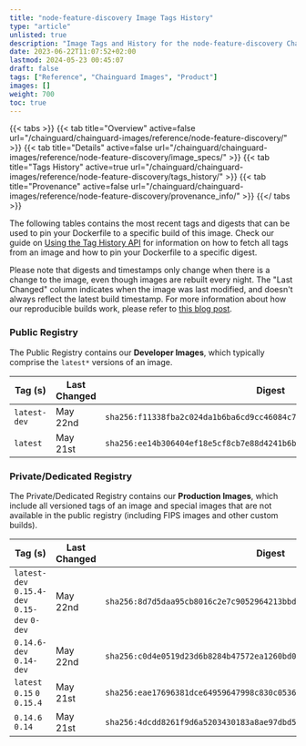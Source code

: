 ```yaml
---
title: "node-feature-discovery Image Tags History"
type: "article"
unlisted: true
description: "Image Tags and History for the node-feature-discovery Chainguard Image"
date: 2023-06-22T11:07:52+02:00
lastmod: 2024-05-23 00:45:07
draft: false
tags: ["Reference", "Chainguard Images", "Product"]
images: []
weight: 700
toc: true
---
```


{{< tabs >}}
{{< tab title="Overview" active=false url="/chainguard/chainguard-images/reference/node-feature-discovery/" >}}
{{< tab title="Details" active=false url="/chainguard/chainguard-images/reference/node-feature-discovery/image_specs/" >}}
{{< tab title="Tags History" active=true url="/chainguard/chainguard-images/reference/node-feature-discovery/tags_history/" >}}
{{< tab title="Provenance" active=false url="/chainguard/chainguard-images/reference/node-feature-discovery/provenance_info/" >}}
{{</ tabs >}}

The following tables contains the most recent tags and digests that can be used to pin your Dockerfile to a specific build of this image. Check our guide on [Using the Tag History API](/chainguard/chainguard-images/using-the-tag-history-api/) for information on how to fetch all tags from an image and how to pin your Dockerfile to a specific digest.

Please note that digests and timestamps only change when there is a change to the image, even though images are rebuilt every night. The "Last Changed" column indicates when the image was last modified, and doesn't always reflect the latest build timestamp. For more information about how our reproducible builds work, please refer to [this blog post](https://www.chainguard.dev/unchained/reproducing-chainguards-reproducible-image-builds).

### Public Registry
The Public Registry contains our **Developer Images**, which typically comprise the `latest*` versions of an image.

| Tag (s)       | Last Changed | Digest                                                                    |
|---------------|--------------|---------------------------------------------------------------------------|
|  `latest-dev` | May 22nd     | `sha256:f11338fba2c024da1b6ba6cd9cc46084c7831ac283ccc0a0ff025ce00a9f373d` |
|  `latest`     | May 21st     | `sha256:ee14b306404ef18e5cf8cb7e88d4241b6bdd71a9e9a9f2bb2aa84f88b4b39766` |


### Private/Dedicated Registry
The Private/Dedicated Registry contains our **Production Images**, which include all versioned tags of an image and special images that are not available in the public registry (including FIPS images and other custom builds).

| Tag (s)                                       | Last Changed | Digest                                                                    |
|-----------------------------------------------|--------------|---------------------------------------------------------------------------|
|  `latest-dev` `0.15.4-dev` `0.15-dev` `0-dev` | May 22nd     | `sha256:8d7d5daa95cb8016c2e7c9052964213bbd7c8a808c08df06d849feafd41f02b4` |
|  `0.14.6-dev` `0.14-dev`                      | May 22nd     | `sha256:c0d4e0519d23d6b8284b47572ea1260bd0914d913b8012a301da00040b8ad3e9` |
|  `latest` `0.15` `0` `0.15.4`                 | May 21st     | `sha256:eae17696381dce64959647998c830c0536fdb405399269c6ebcfe3fb5ae2c49e` |
|  `0.14.6` `0.14`                              | May 21st     | `sha256:4dcdd8261f9d6a5203430183a8ae97dbd56c2cc4bc6cc10ed4695040beb6bd74` |


